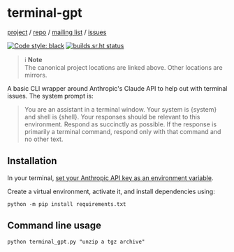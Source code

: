 terminal-gpt
============

[project](https://sr.ht/~logankirkland/terminal-gpt/) / 
[repo](https://git.sr.ht/~logankirkland/terminal-gpt) / 
[mailing list](https://lists.sr.ht/~logankirkland/terminal-gpt) /
[issues](https://todo.sr.ht/~logankirkland/terminal-gpt)

[![Code style: black](https://img.shields.io/badge/code%20style-black-000000.svg)](https://github.com/psf/black)
[![builds.sr.ht status](https://builds.sr.ht/~logankirkland/terminal-gpt.svg)](https://builds.sr.ht/~logankirkland/terminal-gpt?)

> ℹ️ **Note**  
> The canonical project locations are linked above. Other locations are mirrors.

A basic CLI wrapper around Anthropic's Claude API to help out with 
terminal issues. The system prompt is:

> You are an assistant in a terminal window. Your system is {system} 
> and shell is {shell}. Your responses should be relevant to this 
> environment. Respond as succinctly as possible. If the response is 
> primarily a terminal command, respond only with that command and no 
> other text.

Installation
------------

In your terminal, [set your Anthropic API key as an environment
variable](https://docs.anthropic.com/en/docs/quickstart-guide#step-3-optional-set-up-your-api-key).

Create a virtual environment, activate it, and install dependencies
using:

```shell
python -m pip install requirements.txt
```

Command line usage
------------------

```shell
python terminal_gpt.py "unzip a tgz archive"
```

